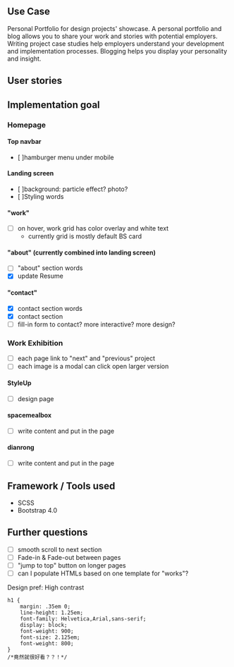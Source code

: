 ## Use Case
Personal Portfolio for design projects' showcase.
A personal portfolio and blog allows you to share your work and stories with potential employers. Writing project case studies help employers understand your development and implementation processes. Blogging helps you display your personality and insight.

## User stories

## Implementation goal
### Homepage
#### Top navbar
- [ ]hamburger menu under mobile

#### Landing screen
- [ ]background: particle effect? photo?
- [ ]Styling words

#### "work"
- [ ] on hover, work grid has color overlay and white text
  - currently grid is mostly default BS card

#### "about" (currently combined into landing screen)
- [ ] "about" section words
- [x] update Resume

#### "contact"
- [x] contact section words
- [x] contact section
- [ ] fill-in form to contact? more interactive? more design?

### Work Exhibition
- [ ] each page link to "next" and "previous" project
- [ ] each image is a modal can click open larger version
#### StyleUp
- [ ] design page

#### spacemealbox
- [ ] write content and put in the page

#### dianrong
- [ ] write content and put in the page

## Framework / Tools used
- SCSS
- Bootstrap 4.0

## Further questions
- [ ] smooth scroll to next section
- [ ] Fade-in & Fade-out between pages
- [ ] "jump to top" button on longer pages
- [ ] can I populate HTMLs based on one template for "works"?

Design pref:
High contrast
```
h1 {
    margin: .35em 0;
    line-height: 1.25em;
    font-family: Helvetica,Arial,sans-serif;
    display: block;
    font-weight: 900;
    font-size: 2.125em;
    font-weight: 800;
}
/*竟然就很好看？？！*/

```
